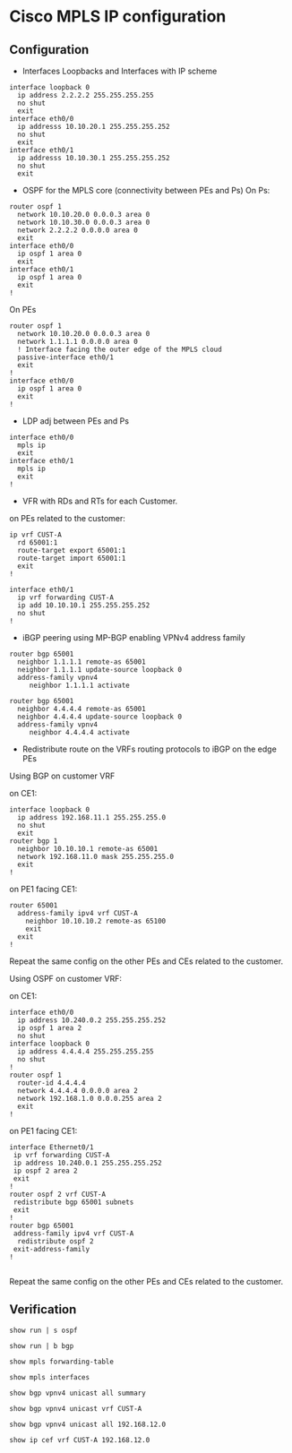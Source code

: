 # Cisco MPLS IP configuration

## Configuration

- Interfaces Loopbacks and Interfaces with IP scheme
```
interface loopback 0
  ip address 2.2.2.2 255.255.255.255
  no shut
  exit
interface eth0/0
  ip addresss 10.10.20.1 255.255.255.252
  no shut
  exit
interface eth0/1
  ip addresss 10.10.30.1 255.255.255.252
  no shut
  exit
```


- OSPF for the MPLS core (connectivity between PEs and Ps)
On Ps:
```
router ospf 1
  network 10.10.20.0 0.0.0.3 area 0
  network 10.10.30.0 0.0.0.3 area 0
  network 2.2.2.2 0.0.0.0 area 0
  exit
interface eth0/0
  ip ospf 1 area 0
  exit
interface eth0/1
  ip ospf 1 area 0
  exit
!
```

On PEs
```
router ospf 1
  network 10.10.20.0 0.0.0.3 area 0
  network 1.1.1.1 0.0.0.0 area 0
  ! Interface facing the outer edge of the MPLS cloud
  passive-interface eth0/1 
  exit
!
interface eth0/0
  ip ospf 1 area 0
  exit
!
```

- LDP adj between PEs and Ps

```
interface eth0/0
  mpls ip
  exit
interface eth0/1
  mpls ip
  exit
!
```

- VFR with RDs and RTs for each Customer.

on PEs related to the customer:
```
ip vrf CUST-A
  rd 65001:1
  route-target export 65001:1
  route-target import 65001:1
  exit
!
```

```
interface eth0/1
  ip vrf forwarding CUST-A
  ip add 10.10.10.1 255.255.255.252
  no shut
!
```

- iBGP peering using MP-BGP enabling VPNv4 address family

```
router bgp 65001
  neighbor 1.1.1.1 remote-as 65001
  neighbor 1.1.1.1 update-source loopback 0
  address-family vpnv4
     neighbor 1.1.1.1 activate
```

```
router bgp 65001
  neighbor 4.4.4.4 remote-as 65001
  neighbor 4.4.4.4 update-source loopback 0
  address-family vpnv4
     neighbor 4.4.4.4 activate
```

- Redistribute route on the VRFs routing protocols to iBGP on the edge PEs

Using BGP on customer VRF

on CE1:

```
interface loopback 0
  ip address 192.168.11.1 255.255.255.0
  no shut
  exit
router bgp 1
  neighbor 10.10.10.1 remote-as 65001
  network 192.168.11.0 mask 255.255.255.0
  exit
!
```

on PE1 facing CE1:

```
router 65001
  address-family ipv4 vrf CUST-A
    neighbor 10.10.10.2 remote-as 65100
    exit
  exit
!
```

Repeat the same config on the other PEs and CEs related to the customer.

Using OSPF on customer VRF:

on CE1:
```
interface eth0/0
  ip address 10.240.0.2 255.255.255.252
  ip ospf 1 area 2
  no shut
interface loopback 0
  ip address 4.4.4.4 255.255.255.255
  no shut
!
router ospf 1
  router-id 4.4.4.4
  network 4.4.4.4 0.0.0.0 area 2
  network 192.168.1.0 0.0.0.255 area 2
  exit
!
```

on PE1 facing CE1:
```
interface Ethernet0/1
 ip vrf forwarding CUST-A
 ip address 10.240.0.1 255.255.255.252
 ip ospf 2 area 2
 exit
!
router ospf 2 vrf CUST-A
 redistribute bgp 65001 subnets
 exit
!
router bgp 65001
 address-family ipv4 vrf CUST-A
  redistribute ospf 2
 exit-address-family
!
  
```


Repeat the same config on the other PEs and CEs related to the customer.


## Verification

```
show run | s ospf
```

```
show run | b bgp
```

```
show mpls forwarding-table
```

```
show mpls interfaces
```

```
show bgp vpnv4 unicast all summary
```

```
show bgp vpnv4 unicast vrf CUST-A
```

```
show bgp vpnv4 unicast all 192.168.12.0
```

```
show ip cef vrf CUST-A 192.168.12.0
```
